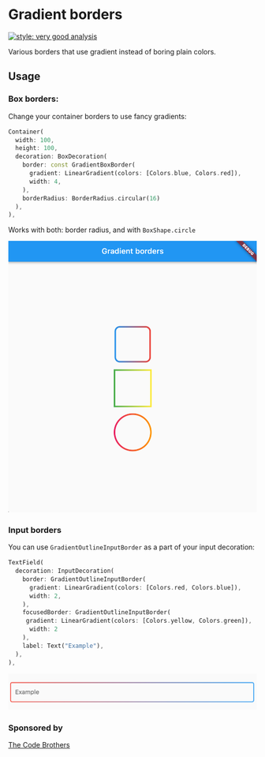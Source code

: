 # Gradient borders
[![style: very good analysis](https://img.shields.io/badge/style-very_good_analysis-B22C89.svg)](https://pub.dev/packages/very_good_analysis)

Various borders that use gradient instead of boring plain colors.

## Usage

### Box borders:

Change your container borders to use fancy gradients:
```dart
Container(
  width: 100,
  height: 100,
  decoration: BoxDecoration(
    border: const GradientBoxBorder(
      gradient: LinearGradient(colors: [Colors.blue, Colors.red]),
      width: 4,
    ),
    borderRadius: BorderRadius.circular(16)
  ),
),
```
Works with both: border radius, and with `BoxShape.circle`

![image](screenshots/box_borders.png)

### Input borders
You can use `GradientOutlineInputBorder` as a part of your input decoration:
```dart
TextField(
  decoration: InputDecoration(
    border: GradientOutlineInputBorder(
      gradient: LinearGradient(colors: [Colors.red, Colors.blue]),
      width: 2,
    ),
    focusedBorder: GradientOutlineInputBorder(
     gradient: LinearGradient(colors: [Colors.yellow, Colors.green]),
      width: 2
    ),
    label: Text("Example"),
  ),
),
```
![image](screenshots/outline_input_borders.png)

### Sponsored by
[The Code Brothers](https://thecodebrothers.pl)
